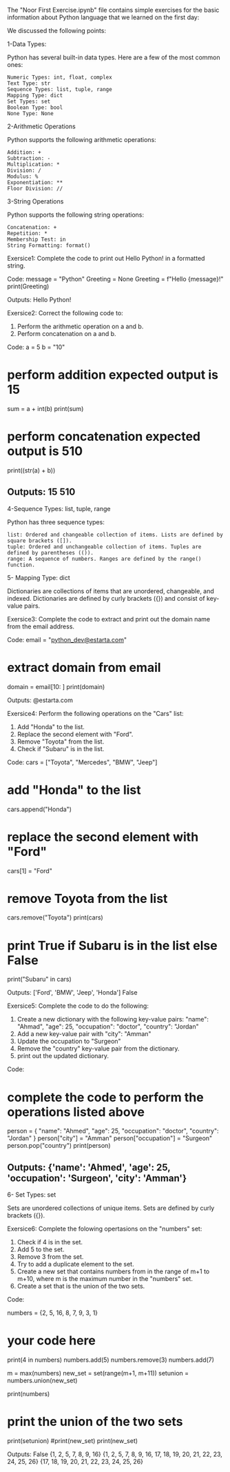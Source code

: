 The "Noor First Exercise.ipynb" file contains simple exercises for the basic information about Python language that we learned on the first day:

We discussed the following points:

1-Data Types:

Python has several built-in data types. Here are a few of the most common ones:

    Numeric Types: int, float, complex
    Text Type: str
    Sequence Types: list, tuple, range
    Mapping Type: dict
    Set Types: set
    Boolean Type: bool
    None Type: None

2-Arithmetic Operations

Python supports the following arithmetic operations:

    Addition: +
    Subtraction: -
    Multiplication: *
    Division: /
    Modulus: %
    Exponentiation: **
    Floor Division: //

3-String Operations

Python supports the following string operations:

    Concatenation: +
    Repetition: *
    Membership Test: in
    String Formatting: format()


Exersice1:
Complete the code to print out Hello Python! in a formatted string.

Code:
message = "Python"
Greeting = None
Greeting = f"Hello {message}!"
print(Greeting)

Outputs:
Hello Python!

Exersice2:
Correct the following code to:
1. Perform the arithmetic operation on a and b.
2. Perform concatenation on a and b.

Code:
a = 5
b = "10"

# perform addition expected output is 15
sum = a + int(b)
print(sum)

# perform concatenation expected output is 510
print((str(a) + b))

Outputs:
15
510
------------------------------
4-Sequence Types: list, tuple, range

Python has three sequence types:

    list: Ordered and changeable collection of items. Lists are defined by square brackets ([]).
    tuple: Ordered and unchangeable collection of items. Tuples are defined by parentheses (()).
    range: A sequence of numbers. Ranges are defined by the range() function.

5- Mapping Type: dict

Dictionaries are collections of items that are unordered, changeable, and indexed. Dictionaries are defined by curly brackets ({}) and consist of key-value pairs.

Exersice3:
Complete the code to extract and print out the domain name from the email address.

Code:
email = "python_dev@estarta.com"
# extract domain from email
domain = email[10: ]
print(domain)

Outputs:
@estarta.com

Exersice4:
Perform the following operations on the "Cars" list:
1. Add "Honda" to the list.
2. Replace the second element with "Ford".
3. Remove "Toyota" from the list.
4. Check if "Subaru" is in the list.

Code:
cars = ["Toyota", "Mercedes", "BMW", "Jeep"]

# add "Honda" to the list
cars.append("Honda")
# replace the second element with "Ford"
cars[1] = "Ford"
# remove Toyota from the list
cars.remove("Toyota")
print(cars)

# print True if Subaru is in the list else False
print("Subaru" in cars)

Outputs:
['Ford', 'BMW', 'Jeep', 'Honda']
False

Exersice5:
Complete the code to do the following:
1. Create a new dictionary with the following key-value pairs: "name": "Ahmad", "age": 25, "occupation": "doctor", "country": "Jordan"
2. Add a new key-value pair with "city": "Amman"
3. Update the occupation to "Surgeon"
4. Remove the "country" key-value pair from the dictionary.
5. print out the updated dictionary.

Code:
# complete the code to perform the operations listed above
person = {
  "name": "Ahmed",
  "age": 25,
  "occupation": "doctor",
  "country": "Jordan"
}
person["city"] = "Amman"
person["occupation"] = "Surgeon"
person.pop("country")
print(person)

Outputs:
{'name': 'Ahmed', 'age': 25, 'occupation': 'Surgeon', 'city': 'Amman'}
------------------------------
6- Set Types: set

Sets are unordered collections of unique items. Sets are defined by curly brackets ({}).

Exersice6:
Complete the folowing opertasions on the "numbers" set:
1. Check if 4 is in the set.
2. Add 5 to the set.
3. Remove 3 from the set.
4. Try to add a duplicate element to the set.
5. Create a new set that contains numbers from in the range of m+1 to m+10, where m is the maximum number in the "numbers" set.
6. Create a set that is the union of the two sets.

Code:

numbers = {2, 5, 16, 8, 7, 9, 3, 1}
# your code here
print(4 in numbers)
numbers.add(5)
numbers.remove(3)
numbers.add(7)

m = max(numbers)
new_set = set(range(m+1, m+11))
setunion = numbers.union(new_set)

print(numbers)
# print the union of the two sets

print(setunion)
#print(new_set)
print(new_set)

Outputs:
False
{1, 2, 5, 7, 8, 9, 16}
{1, 2, 5, 7, 8, 9, 16, 17, 18, 19, 20, 21, 22, 23, 24, 25, 26}
{17, 18, 19, 20, 21, 22, 23, 24, 25, 26}
